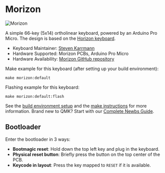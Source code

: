 # Morizon

![Morizon](https://i.imgur.com/2EEP412.jpg)

A simple 66-key (5x14) ortholinear keyboard, powered by an Arduino Pro Micro. The design is based on the [Horizon keyboard](https://github.com/skarrmann/horizon).

* Keyboard Maintainer: [Steven Karrmann](https://github.com/skarrmann)
* Hardware Supported: Morizon PCBs, Arduino Pro Micro
* Hardware Availability: [Morizon GitHub repository](https://github.com/skarrmann/morizon)

Make example for this keyboard (after setting up your build environment):

    make morizon:default

Flashing example for this keyboard:

    make morizon:default:flash

See the [build environment setup](https://docs.qmk.fm/#/getting_started_build_tools) and the [make instructions](https://docs.qmk.fm/#/getting_started_make_guide) for more information. Brand new to QMK? Start with our [Complete Newbs Guide](https://docs.qmk.fm/#/newbs).

## Bootloader

Enter the bootloader in 3 ways:

* **Bootmagic reset**: Hold down the top left key and plug in the keyboard.
* **Physical reset button**: Briefly press the button on the top center of the PCB.
* **Keycode in layout**: Press the key mapped to `RESET` if it is available.
